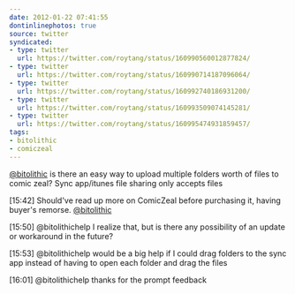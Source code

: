 ```yaml
---
date: 2012-01-22 07:41:55
dontinlinephotos: true
source: twitter
syndicated:
- type: twitter
  url: https://twitter.com/roytang/status/160990560012877824/
- type: twitter
  url: https://twitter.com/roytang/status/160990714187096064/
- type: twitter
  url: https://twitter.com/roytang/status/160992740186931200/
- type: twitter
  url: https://twitter.com/roytang/status/160993509074145281/
- type: twitter
  url: https://twitter.com/roytang/status/160995474931859457/
tags:
- bitolithic
- comiczeal
---
```


[@bitolithic](https://twitter.com/bitolithic/) is there an easy way to upload multiple folders worth of files to comic zeal? Sync app/itunes file sharing only accepts files

[15:42] Should've read up more on ComicZeal before purchasing it, having buyer's remorse. [@bitolithic](https://twitter.com/bitolithic/)

[15:50] @bitolithichelp I realize that, but is there any possibility of an update or workaround in the future?

[15:53] @bitolithichelp would be a big help if I could drag folders to the sync app instead of having to open each folder and drag the files

[16:01] @bitolithichelp thanks for the prompt feedback